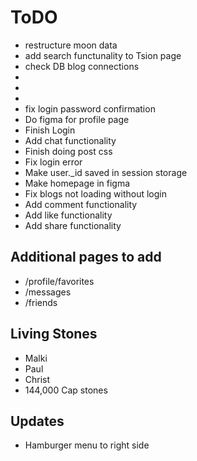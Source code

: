 # ToDO
- restructure moon data
- add search functunality to Tsion page
- check DB blog connections
-
-
-
- fix login password confirmation
- Do figma for profile page
- Finish Login
- Add chat functionality
- Finish doing post css
- Fix login error
- Make user._id saved in session storage
- Make homepage in figma
- Fix blogs not loading without login
- Add comment functionality
- Add like functionality
- Add share functionality


## Additional pages to add
- /profile/favorites
- /messages
- /friends

## Living Stones
- Malki
- Paul
- Christ
- 144,000 Cap stones
 
## Updates
- Hamburger menu to right side